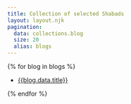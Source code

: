 ```yaml
---
title: Collection of selected Shabads
layout: layout.njk
pagination:
  data: collections.blog
  size: 20
  alias: blogs
---
```


{% for blog in blogs %}

- [{{blog.data.title}}]({{blog.url}})

{% endfor %}

<!-- {% if pagination.href.previous %}<a href="{{pagination.href.previous}}">Previous Page</a>{% endif %}
{% if pagination.href.next %}<a href="{{pagination.href.next}}">Next Page</a>{% endif %} -->
